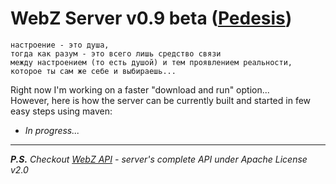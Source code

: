 # WebZ Server v0.9 beta ([Pedesis](https://www.pinterest.com/teremterem/pedesis-from-ancient-greek-a-leaping/))

```
настроение - это душа,  
тогда как разум - это всего лишь средство связи  
между настроением (то есть душой) и тем проявлением реальности,  
которое ты сам же себе и выбираешь...
```

Right now I'm working on a faster "download and run" option...  
However, here is how the server can be currently built and started in few easy steps using maven:
* *In progress...*

----
***P.S.** Checkout [WebZ API](https://github.com/terems-org/webz-api#webz-api-v09-beta-pedesis) - server's complete API under Apache License v2.0*
